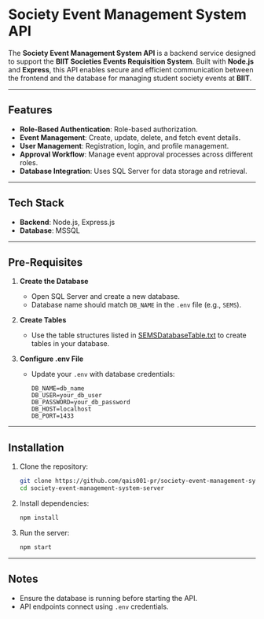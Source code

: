 # Society Event Management System API

The **Society Event Management System API** is a backend service designed to support the **BIIT Societies Events Requisition System**. Built with **Node.js** and **Express**, this API enables secure and efficient communication between the frontend and the database for managing student society events at **BIIT**.

---

## Features

* **Role-Based Authentication**: Role-based authorization.
* **Event Management**: Create, update, delete, and fetch event details.
* **User Management**: Registration, login, and profile management.
* **Approval Workflow**: Manage event approval processes across different roles.
* **Database Integration**: Uses SQL Server for data storage and retrieval.

---

## Tech Stack

* **Backend**: Node.js, Express.js
* **Database**: MSSQL

---

## Pre-Requisites

1. **Create the Database**

   * Open SQL Server and create a new database.
   * Database name should match `DB_NAME` in the `.env` file (e.g., `SEMS`).

2. **Create Tables**

   * Use the table structures listed in [SEMSDatabaseTable.txt](https://github.com/qais001-pr/society-event-management-system-server/blob/main/docs/SEMSDatabaseTable.txt) to create tables in your database.

3. **Configure .env File**

   * Update your `.env` with database credentials:

     ```env
     DB_NAME=db_name
     DB_USER=your_db_user
     DB_PASSWORD=your_db_password
     DB_HOST=localhost
     DB_PORT=1433
     ```

---

## Installation

1. Clone the repository:

   ```bash
   git clone https://github.com/qais001-pr/society-event-management-system-server.git
   cd society-event-management-system-server
   ```

2. Install dependencies:

   ```bash
   npm install
   ```

3. Run the server:

   ```bash
   npm start
   ```

---

## Notes

* Ensure the database is running before starting the API.
* API endpoints connect using `.env` credentials.
